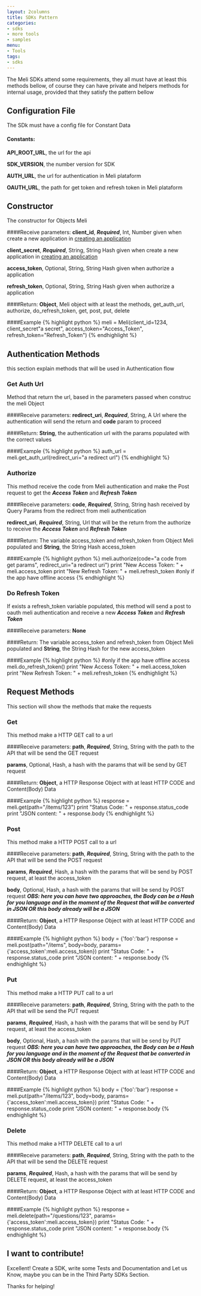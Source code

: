```yaml
---
layout: 2columns
title: SDKs Pattern
categories:
- sdks
- more tools
- samples
menu:
- Tools
tags:
- sdks
---
```


The Meli SDKs attend some requirements, they all must have at least this methods bellow, of course they can have private and helpers methods for internal usage, provided that they satisfy the pattern bellow

## Configuration File
The SDk must have a config file for Constant Data

#### Constants:
**API_ROOT_URL**, the url for the api

**SDK_VERSION**, the number version for SDK

**AUTH_URL**, the url for authentication in Meli plataform 

**OAUTH_URL**, the path for get token and refresh token in Meli plataform 


## Constructor
The constructor for Objects Meli

####Receive parameters:
**client_id**, ***Required***, Int, Number given when create a new application in [creating an application](http://developers.mercadolibre.com/creating-your-own-application/)

**client_secret**, ***Required***, String, String Hash given when create a new application in [creating an application](http://developers.mercadolibre.com/creating-your-own-application/)

**access_token**, Optional, String, String Hash given when authorize a application

**refresh_token**, Optional, String, String Hash given when authorize a application


####Return:
**Object**, Meli object with at least the methods, get_auth_url, authorize, do_refresh_token, get, post, put, delete

####Example
{% highlight python %}
meli = Meli(client_id=1234, client_secret"a secret", access_token="Access_Token", refresh_token="Refresh_Token")
{% endhighlight %}


## Authentication Methods
this section explain methods that will be used in Authentication flow

### Get Auth Url
Method that return the url, based in the parameters passed when construc the meli Object

####Receive parameters:
**redirect_uri**, ***Required***, String, A Url where the authentication will send the return and **code** param to proceed


####Return:
**String**, the authentication url with the params populated with the correct values

####Example
{% highlight python %}
auth_url = meli.get_auth_url(redirect_uri="a redirect url")
{% endhighlight %}


### Authorize
This method receive the code from Meli authentication and make the Post request to get the ***Access Token*** and ***Refresh Token***

####Receive parameters:
**code**, ***Required***, String, String hash received by Query Params from the redirect from meli authentication

**redirect_uri**, ***Required***, String, Url that will be the return from the authorize to receive the ***Access Token*** and ***Refresh Token***

####Return:
The variable access_token and refresh_token from Object Meli populated and
**String**, the String Hash access_token 

####Example
{% highlight python %}
meli.authorize(code="a code from get params", redirect_uri="a redirect uri")
print "New Access Token: " + meli.access_token
print "New Refresh Token: " + meli.refresh_token #only if the app have offline access
{% endhighlight %}

### Do Refresh Token
If exists a refresh_token variable populated, this method will send a post to oauth meli authentication and receive a new ***Access Token*** and ***Refresh Token***

####Receive parameters:
**None**

####Return:
The variable access_token and refresh_token from Object Meli populated and
**String**, the String Hash for the new access_token 

####Example
{% highlight python %}
#only if the app have offline access
meli.do_refresh_token()
print "New Access Token: " + meli.access_token
print "New Refresh Token: " + meli.refresh_token 
{% endhighlight %}

## Request Methods
This section will show the methods that make the requests 

### Get
This method make a HTTP GET call to a url

####Receive parameters:
**path**, ***Required***, String, String with the path to the API that will be send the GET request

**params**, Optional, Hash, a hash with the params that will be send by GET request

####Return:
**Object**, a HTTP Response Object with at least HTTP CODE and Content(Body) Data 

####Example
{% highlight python %}
response = meli.get(path="/items/123")
print "Status Code: " + response.status_code
print "JSON content: " + response.body
{% endhighlight %}

### Post
This method make a HTTP POST call to a url

####Receive parameters:
**path**, ***Required***, String, String with the path to the API that will be send the POST request

**params**, ***Required***, Hash, a hash with the params that will be send by POST request, at least the access_token

**body**, Optional, Hash, a hash with the params that will be send by POST request
***OBS: here you can have two approaches, the Body can be a Hash for you language and in the moment of the Request that will be converted in JSON OR this body already will be a JSON***

####Return:
**Object**, a HTTP Response Object with at least HTTP CODE and Content(Body) Data 

####Example
{% highlight python %}
body = {'foo':'bar'}
response = meli.post(path="/items", body=body, params={'access_token':meli.access_token})
print "Status Code: " + response.status_code
print "JSON content: " + response.body
{% endhighlight %}

### Put
This method make a HTTP PUT call to a url

####Receive parameters:
**path**, ***Required***, String, String with the path to the API that will be send the PUT request

**params**, ***Required***, Hash, a hash with the params that will be send by PUT request, at least the access_token

**body**, Optional, Hash, a hash with the params that will be send by PUT request
***OBS: here you can have two approaches, the Body can be a Hash for you language and in the moment of the Request that be converted in JSON OR this body already will be a JSON***

####Return:
**Object**, a HTTP Response Object with at least HTTP CODE and Content(Body) Data 

####Example
{% highlight python %}
body = {'foo':'bar'}
response = meli.put(path="/items/123", body=body, params={'access_token':meli.access_token})
print "Status Code: " + response.status_code
print "JSON content: " + response.body
{% endhighlight %}

### Delete
This method make a HTTP DELETE call to a url

####Receive parameters:
**path**, ***Required***, String, String with the path to the API that will be send the DELETE request

**params**, ***Required***, Hash, a hash with the params that will be send by DELETE request, at least the access_token

####Return:
**Object**, a HTTP Response Object with at least HTTP CODE and Content(Body) Data 

####Example
{% highlight python %}
response = meli.delete(path="/questions/123", params={'access_token':meli.access_token})
print "Status Code: " + response.status_code
print "JSON content: " + response.body
{% endhighlight %}

## I want to contribute!

Excellent! Create a SDK, write some Tests and Documentation and Let us Know, maybe you can be in the Third Party SDKs Section.

Thanks for helping!
